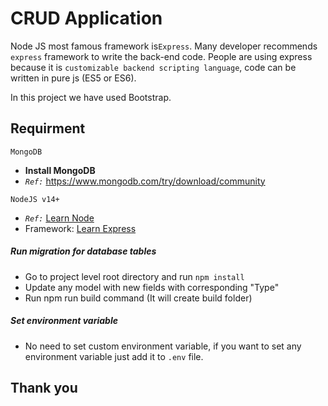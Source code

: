 # CRUD Application
Node JS most famous framework is`Express`. Many developer recommends `express` framework to write the back-end code. People are using express because it is `customizable backend scripting language`, code can be written in pure js (ES5 or ES6).

In this project we have used Bootstrap.

## Requirment
`MongoDB`
+ **Install MongoDB**
+ *` Ref: `* https://www.mongodb.com/try/download/community

`NodeJS v14+`
+ *`Ref:`* [Learn Node](http://nodejs.org)
+ Framework: [Learn Express](https://expressjs.com/)

##### Run migration for database tables
- Go to project level root directory and run `` npm install ``
- Update any model with new fields with corresponding "Type"
- Run npm run build command (It will create build folder)

##### Set environment variable
- No need to set custom environment variable, if you want to set any environment variable just add it to `.env` file.
 

## Thank you
